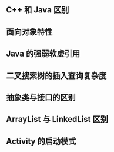 ## C++ 和 Java 区别
## 面向对象特性
## Java 的强弱软虚引用
## 二叉搜索树的插入查询复杂度
## 抽象类与接口的区别
## ArrayList 与 LinkedList 区别
## Activity 的启动模式

